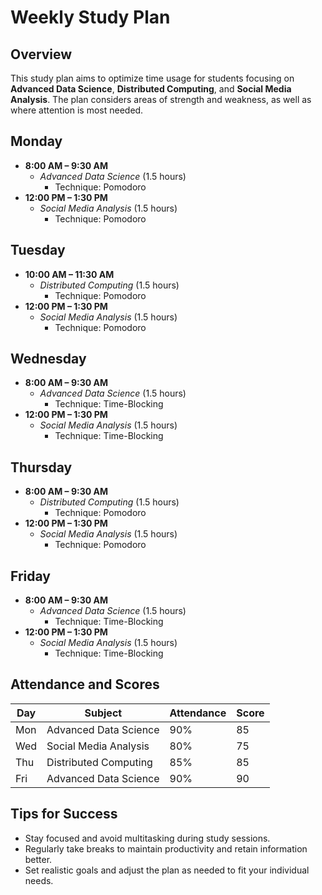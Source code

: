 # Weekly Study Plan
## Overview
This study plan aims to optimize time usage for students focusing on **Advanced Data Science**, **Distributed Computing**, and **Social Media Analysis**. The plan considers areas of strength and weakness, as well as where attention is most needed.

## Monday

- **8:00 AM – 9:30 AM**  
  - *Advanced Data Science* (1.5 hours)  
    - Technique: Pomodoro  
- **12:00 PM – 1:30 PM**  
  - *Social Media Analysis* (1.5 hours)  
    - Technique: Pomodoro  

## Tuesday

- **10:00 AM – 11:30 AM**  
  - *Distributed Computing* (1.5 hours)  
    - Technique: Pomodoro  
- **12:00 PM – 1:30 PM**  
  - *Social Media Analysis* (1.5 hours)  
    - Technique: Pomodoro  

## Wednesday

- **8:00 AM – 9:30 AM**  
  - *Advanced Data Science* (1.5 hours)  
    - Technique: Time-Blocking  
- **12:00 PM – 1:30 PM**  
  - *Social Media Analysis* (1.5 hours)  
    - Technique: Time-Blocking  

## Thursday

- **8:00 AM – 9:30 AM**  
  - *Distributed Computing* (1.5 hours)  
    - Technique: Pomodoro  
- **12:00 PM – 1:30 PM**  
  - *Social Media Analysis* (1.5 hours)  
    - Technique: Pomodoro  


## Friday

- **8:00 AM – 9:30 AM**  
  - *Advanced Data Science* (1.5 hours)  
    - Technique: Time-Blocking  
- **12:00 PM – 1:30 PM**  
  - *Social Media Analysis* (1.5 hours)  
    - Technique: Time-Blocking  

## Attendance and Scores

| Day  | Subject                | Attendance | Score |
|------|------------------------|------------|-------|
| Mon  | Advanced Data Science  | 90%        | 85    |
| Wed  | Social Media Analysis  | 80%        | 75    |
| Thu  | Distributed Computing  | 85%        | 85    |
| Fri  | Advanced Data Science  | 90%        | 90    |

## Tips for Success

- Stay focused and avoid multitasking during study sessions.  
- Regularly take breaks to maintain productivity and retain information better.  
- Set realistic goals and adjust the plan as needed to fit your individual needs.  
